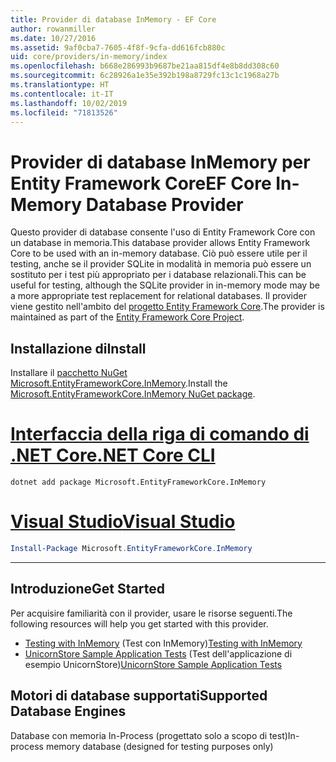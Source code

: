 ```yaml
---
title: Provider di database InMemory - EF Core
author: rowanmiller
ms.date: 10/27/2016
ms.assetid: 9af0cba7-7605-4f8f-9cfa-dd616fcb880c
uid: core/providers/in-memory/index
ms.openlocfilehash: b668e286993b9687be21aa815df4e8b8dd308c60
ms.sourcegitcommit: 6c28926a1e35e392b198a8729fc13c1c1968a27b
ms.translationtype: HT
ms.contentlocale: it-IT
ms.lasthandoff: 10/02/2019
ms.locfileid: "71813526"
---
```

# <a name="ef-core-in-memory-database-provider"></a><span data-ttu-id="e229b-102">Provider di database InMemory per Entity Framework Core</span><span class="sxs-lookup"><span data-stu-id="e229b-102">EF Core In-Memory Database Provider</span></span>

<span data-ttu-id="e229b-103">Questo provider di database consente l'uso di Entity Framework Core con un database in memoria.</span><span class="sxs-lookup"><span data-stu-id="e229b-103">This database provider allows Entity Framework Core to be used with an in-memory database.</span></span> <span data-ttu-id="e229b-104">Ciò può essere utile per il testing, anche se il provider SQLite in modalità in memoria può essere un sostituto per i test più appropriato per i database relazionali.</span><span class="sxs-lookup"><span data-stu-id="e229b-104">This can be useful for testing, although the SQLite provider in in-memory mode may be a more appropriate test replacement for relational databases.</span></span> <span data-ttu-id="e229b-105">Il provider viene gestito nell'ambito del [progetto Entity Framework Core](https://github.com/aspnet/EntityFrameworkCore).</span><span class="sxs-lookup"><span data-stu-id="e229b-105">The provider is maintained as part of the [Entity Framework Core Project](https://github.com/aspnet/EntityFrameworkCore).</span></span>

## <a name="install"></a><span data-ttu-id="e229b-106">Installazione di</span><span class="sxs-lookup"><span data-stu-id="e229b-106">Install</span></span>

<span data-ttu-id="e229b-107">Installare il [pacchetto NuGet Microsoft.EntityFrameworkCore.InMemory](https://www.nuget.org/packages/Microsoft.EntityFrameworkCore.InMemory/).</span><span class="sxs-lookup"><span data-stu-id="e229b-107">Install the [Microsoft.EntityFrameworkCore.InMemory NuGet package](https://www.nuget.org/packages/Microsoft.EntityFrameworkCore.InMemory/).</span></span>

# <a name="net-core-clitabdotnet-core-cli"></a>[<span data-ttu-id="e229b-108">Interfaccia della riga di comando di .NET Core</span><span class="sxs-lookup"><span data-stu-id="e229b-108">.NET Core CLI</span></span>](#tab/dotnet-core-cli)

``` console
dotnet add package Microsoft.EntityFrameworkCore.InMemory
```

# <a name="visual-studiotabvs"></a>[<span data-ttu-id="e229b-109">Visual Studio</span><span class="sxs-lookup"><span data-stu-id="e229b-109">Visual Studio</span></span>](#tab/vs)

``` powershell
Install-Package Microsoft.EntityFrameworkCore.InMemory
```

***

## <a name="get-started"></a><span data-ttu-id="e229b-110">Introduzione</span><span class="sxs-lookup"><span data-stu-id="e229b-110">Get Started</span></span>

<span data-ttu-id="e229b-111">Per acquisire familiarità con il provider, usare le risorse seguenti.</span><span class="sxs-lookup"><span data-stu-id="e229b-111">The following resources will help you get started with this provider.</span></span>

* <span data-ttu-id="e229b-112">[Testing with InMemory](../../miscellaneous/testing/in-memory.md) (Test con InMemory)</span><span class="sxs-lookup"><span data-stu-id="e229b-112">[Testing with InMemory](../../miscellaneous/testing/in-memory.md)</span></span>
* <span data-ttu-id="e229b-113">[UnicornStore Sample Application Tests](https://github.com/rowanmiller/UnicornStore/blob/master/UnicornStore/src/UnicornStore.Tests/Controllers/ShippingControllerTests.cs) (Test dell'applicazione di esempio UnicornStore)</span><span class="sxs-lookup"><span data-stu-id="e229b-113">[UnicornStore Sample Application Tests](https://github.com/rowanmiller/UnicornStore/blob/master/UnicornStore/src/UnicornStore.Tests/Controllers/ShippingControllerTests.cs)</span></span>

## <a name="supported-database-engines"></a><span data-ttu-id="e229b-114">Motori di database supportati</span><span class="sxs-lookup"><span data-stu-id="e229b-114">Supported Database Engines</span></span>

<span data-ttu-id="e229b-115">Database con memoria In-Process (progettato solo a scopo di test)</span><span class="sxs-lookup"><span data-stu-id="e229b-115">In-process memory database (designed for testing purposes only)</span></span>
